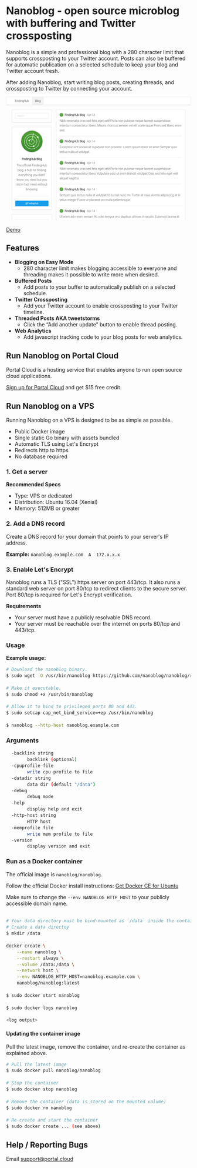 # Nanoblog - open source microblog with buffering and Twitter crossposting

Nanoblog is a simple and professional blog with a 280 character limit that supports crossposting to your Twitter account. Posts can also be buffered for automatic publication on a selected schedule to keep your blog and Twitter account fresh.

After adding Nanoblog, start writing blog posts, creating threads, and crossposting to Twitter by connecting your account.

![Screenshot](https://raw.githubusercontent.com/nanoblog/nanoblog/master/screenshot1.png)

[Demo](https://blog.portal.cloud/)

## Features

* **Blogging on Easy Mode**
  * 280 character limit makes blogging accessible to everyone and threading makes it possible to write more when desired.
* **Buffered Posts**
  * Add posts to your buffer to automatically publish on a selected schedule.
* **Twitter Crossposting**
  * Add your Twitter account to enable crossposting to your Twitter timeline.
* **Threaded Posts AKA tweetstorms**
  * Click the “Add another update” button to enable thread posting.
* **Web Analytics**
  * Add javascript tracking code to your blog posts for web analytics.

## Run Nanoblog on Portal Cloud

Portal Cloud is a hosting service that enables anyone to run open source cloud applications.

[Sign up for Portal Cloud](https://portal.cloud/) and get $15 free credit.

## Run Nanoblog on a VPS

Running Nanoblog on a VPS is designed to be as simple as possible.

  * Public Docker image
  * Single static Go binary with assets bundled
  * Automatic TLS using Let's Encrypt
  * Redirects http to https
  * No database required

### 1. Get a server

**Recommended Specs**

* Type: VPS or dedicated
* Distribution: Ubuntu 16.04 (Xenial)
* Memory: 512MB or greater

### 2. Add a DNS record

Create a DNS record for your domain that points to your server's IP address.

**Example:** `nanoblog.example.com  A  172.x.x.x`

### 3. Enable Let's Encrypt

Nanoblog runs a TLS ("SSL") https server on port 443/tcp. It also runs a standard web server on port 80/tcp to redirect clients to the secure server. Port 80/tcp is required for Let's Encrypt verification.

**Requirements**

* Your server must have a publicly resolvable DNS record.
* Your server must be reachable over the internet on ports 80/tcp and 443/tcp.

### Usage

**Example usage:**

```bash
# Download the nanoblog binary.
$ sudo wget -O /usr/bin/nanoblog https://github.com/nanoblog/nanoblog/raw/master/nanoblog-linux-amd64

# Make it executable.
$ sudo chmod +x /usr/bin/nanoblog

# Allow it to bind to privileged ports 80 and 443.
$ sudo setcap cap_net_bind_service=+ep /usr/bin/nanoblog

$ nanoblog --http-host nanoblog.example.com
```

### Arguments

```bash
  -backlink string
    	backlink (optional)
  -cpuprofile file
    	write cpu profile to file
  -datadir string
    	data dir (default "/data")
  -debug
    	debug mode
  -help
    	display help and exit
  -http-host string
    	HTTP host
  -memprofile file
    	write mem profile to file
  -version
    	display version and exit


```
### Run as a Docker container

The official image is `nanoblog/nanoblog`.

Follow the official Docker install instructions: [Get Docker CE for Ubuntu](https://docs.docker.com/engine/installation/linux/docker-ce/ubuntu/)

Make sure to change the `--env NANOBLOG_HTTP_HOST` to your publicly accessible domain name.

```bash

# Your data directory must be bind-mounted as `/data` inside the container using the `--volume` flag.
# Create a data directoy 
$ mkdir /data

docker create \
    --name nanoblog \
    --restart always \
    --volume /data:/data \
    --network host \
    --env NANOBLOG_HTTP_HOST=nanoblog.example.com \
    nanoblog/nanoblog:latest

$ sudo docker start nanoblog

$ sudo docker logs nanoblog

<log output>

```

#### Updating the container image

Pull the latest image, remove the container, and re-create the container as explained above.

```bash
# Pull the latest image
$ sudo docker pull nanoblog/nanoblog

# Stop the container
$ sudo docker stop nanoblog

# Remove the container (data is stored on the mounted volume)
$ sudo docker rm nanoblog

# Re-create and start the container
$ sudo docker create ... (see above)
```

## Help / Reporting Bugs

Email support@portal.cloud

